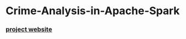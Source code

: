 # Crime-Analysis-in-Apache-Spark

### [project website](https://databricks-prod-cloudfront.cloud.databricks.com/public/4027ec902e239c93eaaa8714f173bcfc/1037216036181840/1477859349102122/3987463957853092/latest.html) 
